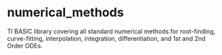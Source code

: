 # numerical_methods
TI BASIC library covering all standard numerical methods for root-finding, curve-fitting, interpolation, integration, differentiation, and 1st and 2nd Order ODEs.
